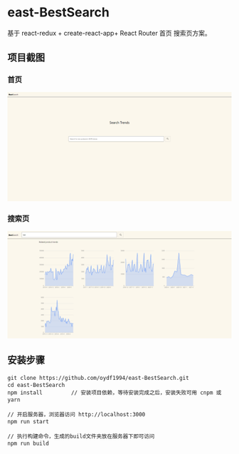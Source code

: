 # east-BestSearch



基于 react-redux + create-react-app+ React Router 首页 搜索页方案。


## 项目截图

### 首页

![Image text](https://raw.githubusercontent.com/oydf1994/east-BestSearch/master/screenshots/screencapture-localhost-3000-2023-02-01-10_13_22.png)

### 搜索页

![Image text](https://raw.githubusercontent.com/oydf1994/east-BestSearch/master/screenshots/screencapture-localhost-3000-search-test-2023-02-01-10_13_36.png)




## 安装步骤

```
git clone https://github.com/oydf1994/east-BestSearch.git     
cd east-BestSearch    
npm install         // 安装项目依赖，等待安装完成之后，安装失败可用 cnpm 或 yarn

// 开启服务器，浏览器访问 http://localhost:3000
npm run start

// 执行构建命令，生成的build文件夹放在服务器下即可访问
npm run build
```

